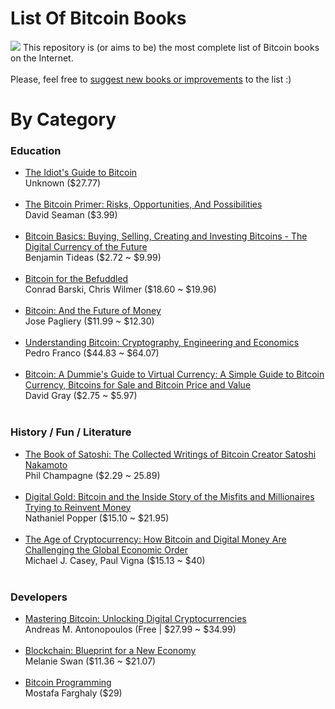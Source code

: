 # List Of Bitcoin Books
![](http://i.imgur.com/XVlho01.jpg)
This repository is (or aims to be)  the most complete list of Bitcoin books on the Internet. <br/><br/>Please, feel free to [suggest new books or improvements](https://github.com/paladini/ListOfBitcoinBooks/issues/new) to the list :)

# By Category

### Education
- [The Idiot's Guide to Bitcoin](http://idiotsguidetobitcoin.com/)<br/>Unknown ($27.77)</br><br/>
- [The Bitcoin Primer: Risks, Opportunities, And Possibilities](http://www.amazon.com/The-Bitcoin-Primer-Opportunities-Possibilities-ebook/dp/B00GZD68FC/)<br/>David Seaman ($3.99)<br/><br/>
- [Bitcoin Basics: Buying, Selling, Creating and Investing Bitcoins - The Digital Currency of the Future](http://www.amazon.com/Bitcoin-Basics-Creating-Investing-Bitcoins/dp/1508478945/ref=sr_1_5?ie=UTF8&qid=1434082770&sr=8-5&keywords=bitcoin)<br/>Benjamin Tideas ($2.72 ~ $9.99)<br/><br/>
- [Bitcoin for the Befuddled](http://www.amazon.com/Bitcoin-Befuddled-Conrad-Barski/dp/1593275730/ref=sr_1_7?s=books&ie=UTF8&qid=1434082792&sr=1-7&keywords=bitcoin)<br/>Conrad Barski,  Chris Wilmer ($18.60 ~ $19.96)<br/><br/>
- [Bitcoin: And the Future of Money](http://www.amazon.com/Bitcoin-Future-Money-Jose-Pagliery/dp/1629370363/ref=sr_1_8?s=books&ie=UTF8&qid=1434082792&sr=1-8&keywords=bitcoin)<br/>Jose Pagliery ($11.99 ~ $12.30)<br/><br/>
- [Understanding Bitcoin: Cryptography, Engineering and Economics](http://www.amazon.com/Understanding-Bitcoin-Cryptography-Engineering-Economics/dp/1119019168/ref=sr_1_9?s=books&ie=UTF8&qid=1434082792&sr=1-9&keywords=bitcoin)<br/>Pedro Franco ($44.83 ~ $64.07)<br/><br/>
- [Bitcoin: A Dummie's Guide to Virtual Currency: A Simple Guide to Bitcoin Currency, Bitcoins for Sale and Bitcoin Price and Value](http://www.amazon.com/Bitcoin-Dummies-Virtual-Currency-Bitcoins/dp/1508591253/ref=sr_1_11?s=books&ie=UTF8&qid=1434082792&sr=1-11&keywords=bitcoin)<br/>David Gray ($2.75 ~ $5.97)<br/><br/>

### History / Fun / Literature
- [The Book of Satoshi: The Collected Writings of Bitcoin Creator Satoshi Nakamoto](http://www.bookofsatoshi.com/) <br/>Phil Champagne ($2.29 ~ 25.89)<br/><br/>
- [Digital Gold: Bitcoin and the Inside Story of the Misfits and Millionaires Trying to Reinvent Money](http://www.amazon.com/Digital-Gold-Bitcoin-Millionaires-Reinvent/dp/0062362496)<br/>Nathaniel Popper ($15.10 ~ $21.95)<br/><br/>
- [The Age of Cryptocurrency: How Bitcoin and Digital Money Are Challenging the Global Economic Order](http://theageofcryptocurrency.com/)<br/>Michael J. Casey, Paul Vigna ($15.13 ~ $40)<br/><br/>

### Developers
- [Mastering Bitcoin: Unlocking Digital Cryptocurrencies](http://chimera.labs.oreilly.com/books/1234000001802/index.html)<br/>Andreas M. Antonopoulos (Free | $27.99 ~ $34.99)<br/><br/>
- [Blockchain: Blueprint for a New Economy](http://www.amazon.com/Blockchain-Blueprint-Economy-Melanie-Swan/dp/1491920491)<br/>Melanie Swan  ($11.36 ~ $21.07)<br/><br/>
- [Bitcoin Programming](http://www.amazon.com/Bitcoin-Programming-Mostafa-Farghaly/dp/1500176826/ref=sr_1_10?s=books&ie=UTF8&qid=1434082792&sr=1-10&keywords=bitcoin)<br/>Mostafa Farghaly ($29)<br/><br/>
